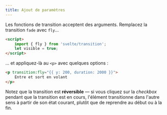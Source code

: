 ```yaml
---
title: Ajout de paramètres
---
```


Les fonctions de transition acceptent des arguments. Remplacez la transition `fade` avec `fly`...

```html
<script>
	import { fly } from 'svelte/transition';
	let visible = true;
</script>
```

... et appliquez-là au `<p>` avec quelques options :

```html
<p transition:fly="{{ y: 200, duration: 2000 }}">
	Entre et sort en volant
</p>
```

Notez que la transition est **réversible** — si vous cliquez sur la <span class="vo">_checkbox_</span> pendant que la transition est en cours, l'élément transitionne dans l'autre sens à partir de son état courant, plutôt que de reprendre au début ou à la fin.

